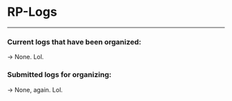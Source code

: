# RP-Logs

---

### Current logs that have been organized:
-> None. Lol.

### Submitted logs for organizing:
-> None, again. Lol.
